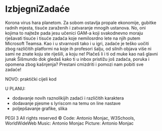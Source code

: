 # IzbjegniZadaće
Korona virus hara planetom. Za sobom ostavlja propale ekonomije, gubitke radnih mjesta, tisuće zaraženih i zatvaranje mnogih ustanova.
No, oni kojima to najteže pada jesu učenici GAM-a koji svakodnevno moraju rješavati tisuće i tisuće zadaća koje nemilosrdno lete na njih putem Microsoft Teamsa.
Kao i u stvarnosti tako i u igri, zadaće je teško uočiti zbog različitih platformi na koje ih profesori šalju, od silnih objava više ni sami ne znate koju ste riješili, a koju ne!
Plačeš li i ti od muke kao naš glavni junak Šišmundo dok gledaš kako ti u inbox pristižu još zadaća, poruka i opomena zbog kašnjenja?
Prestani cmizdriti i pomozi nam pobiti sve zadaće!

NOVO: praktički cijeli kod

U PLANU: 
- dodavanje novih raznolikijih zadaći i različitih karaktera
- dodavanje pjesme s lyriscom na temu on line nastave
- poljepšavanje grafike, slika


PEGI 3
All rights reserved ©
Code: Antonio Monjac, W3Schools, WorldWideWeb
Music: Antonio Monjac
Picture: Antonio Monjac
